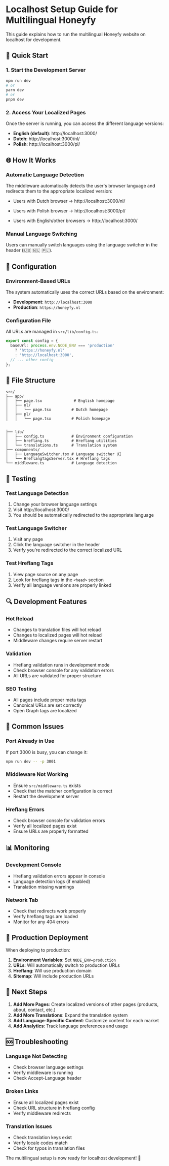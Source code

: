# Localhost Setup Guide for Multilingual Honeyfy

This guide explains how to run the multilingual Honeyfy website on localhost for development.

## 🚀 Quick Start

### 1. Start the Development Server
```bash
npm run dev
# or
yarn dev
# or
pnpm dev
```

### 2. Access Your Localized Pages

Once the server is running, you can access the different language versions:

- **English (default)**: http://localhost:3000/
- **Dutch**: http://localhost:3000/nl/
- **Polish**: http://localhost:3000/pl/


## 🌐 How It Works

### Automatic Language Detection
The middleware automatically detects the user's browser language and redirects them to the appropriate localized version:

- Users with Dutch browser → http://localhost:3000/nl/
- Users with Polish browser → http://localhost:3000/pl/

- Users with English/other browsers → http://localhost:3000/

### Manual Language Switching
Users can manually switch languages using the language switcher in the header (🇺🇸 🇳🇱 🇵🇱).

## 🔧 Configuration

### Environment-Based URLs
The system automatically uses the correct URLs based on the environment:

- **Development**: `http://localhost:3000`
- **Production**: `https://honeyfy.nl`

### Configuration File
All URLs are managed in `src/lib/config.ts`:

```typescript
export const config = {
  baseUrl: process.env.NODE_ENV === 'production' 
    ? 'https://honeyfy.nl' 
    : 'http://localhost:3000',
  // ... other config
};
```

## 📁 File Structure

```
src/
├── app/
│   ├── page.tsx              # English homepage
│   ├── nl/
│   │   └── page.tsx         # Dutch homepage
│   ├── pl/
│   │   └── page.tsx         # Polish homepage


├── lib/
│   ├── config.ts            # Environment configuration
│   ├── hreflang.ts          # Hreflang utilities
│   └── translations.ts      # Translation system
├── components/
│   ├── LanguageSwitcher.tsx # Language switcher UI
│   └── HreflangTagsServer.tsx # Hreflang tags
└── middleware.ts            # Language detection
```

## 🧪 Testing

### Test Language Detection
1. Change your browser language settings
2. Visit http://localhost:3000/
3. You should be automatically redirected to the appropriate language

### Test Language Switcher
1. Visit any page
2. Click the language switcher in the header
3. Verify you're redirected to the correct localized URL

### Test Hreflang Tags
1. View page source on any page
2. Look for hreflang tags in the `<head>` section
3. Verify all language versions are properly linked

## 🔍 Development Features

### Hot Reload
- Changes to translation files will hot reload
- Changes to localized pages will hot reload
- Middleware changes require server restart

### Validation
- Hreflang validation runs in development mode
- Check browser console for any validation errors
- All URLs are validated for proper structure

### SEO Testing
- All pages include proper meta tags
- Canonical URLs are set correctly
- Open Graph tags are localized

## 🚨 Common Issues

### Port Already in Use
If port 3000 is busy, you can change it:
```bash
npm run dev -- -p 3001
```

### Middleware Not Working
- Ensure `src/middleware.ts` exists
- Check that the matcher configuration is correct
- Restart the development server

### Hreflang Errors
- Check browser console for validation errors
- Verify all localized pages exist
- Ensure URLs are properly formatted

## 📊 Monitoring

### Development Console
- Hreflang validation errors appear in console
- Language detection logs (if enabled)
- Translation missing warnings

### Network Tab
- Check that redirects work properly
- Verify hreflang tags are loaded
- Monitor for any 404 errors

## 🚀 Production Deployment

When deploying to production:

1. **Environment Variables**: Set `NODE_ENV=production`
2. **URLs**: Will automatically switch to production URLs
3. **Hreflang**: Will use production domain
4. **Sitemap**: Will include production URLs

## 📝 Next Steps

1. **Add More Pages**: Create localized versions of other pages (products, about, contact, etc.)
2. **Add More Translations**: Expand the translation system
3. **Add Language-Specific Content**: Customize content for each market
4. **Add Analytics**: Track language preferences and usage

## 🆘 Troubleshooting

### Language Not Detecting
- Check browser language settings
- Verify middleware is running
- Check Accept-Language header

### Broken Links
- Ensure all localized pages exist
- Check URL structure in hreflang config
- Verify middleware redirects

### Translation Issues
- Check translation keys exist
- Verify locale codes match
- Check for typos in translation files

The multilingual setup is now ready for localhost development! 🎉
